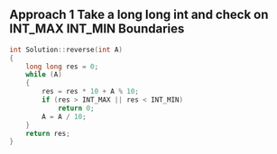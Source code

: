 ## Approach 1 Take a long long int and check on INT_MAX INT_MIN Boundaries

```cpp
int Solution::reverse(int A)
{
    long long res = 0;
    while (A)
    {
        res = res * 10 + A % 10;
        if (res > INT_MAX || res < INT_MIN)
            return 0;
        A = A / 10;
    }
    return res;
}
```

